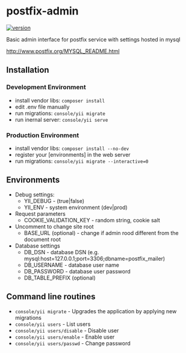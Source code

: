 # postfix-admin

[![version][version-badge]][CHANGELOG]

Basic admin interface for postfix service with settings hosted in mysql

http://www.postfix.org/MYSQL_README.html

## Installation

### Development Environment

* install vendor libs: `composer install`
* edit .env file manually
* run migrations: `console/yii migrate`
* run inernal server: `console/yii serve`

### Production Environment

* install vendor libs: `composer install --no-dev`
* register your [environments] in the web server
* run migrations: `console/yii migrate --interactive=0`


## Environments
* Debug settings:
  * YII_DEBUG - (true|false)
  * YII_ENV - system environment (dev|prod)
* Request parameters
  * COOKIE_VALIDATION_KEY - random string, cookie salt
* Uncomment to change site root
  * BASE_URL (optional) - change if admin rood different from the document root
* Database settings
  * DB_DSN - database DSN (e.g. mysql:host=127.0.0.1;port=3306;dbname=postfix_mailer)
  * DB_USERNAME - database user name
  * DB_PASSWORD - database user password
  * DB_TABLE_PREFIX (optional)


## Command line routines

* `console/yii migrate` - Upgrades the application by applying new migrations
* `console/yii users` - List users
* `console/yii users/disable` - Disable user
* `console/yii users/enable` - Enable user
* `console/yii users/passwd` - Change password


[CHANGELOG]: ./CHANGELOG.md
[version-badge]: https://img.shields.io/badge/version-1.0.0-blue.svg
